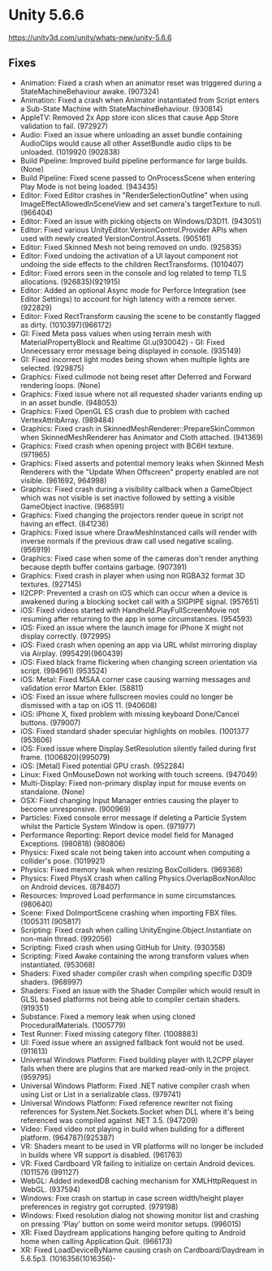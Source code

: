# Unity 5.6.6
https://unity3d.com/unity/whats-new/unity-5.6.6

## Fixes

<ul>
<li>Animation: Fixed a crash when an animator reset was triggered during a StateMachineBehaviour awake. (907324)</li>
<li>Animation: Fixed a crash when Animator instantiated from Script enters a Sub-State Machine with StateMachineBehaviour. (930814)</li>
<li>AppleTV: Removed 2x App store icon slices that cause App Store validation to fail. (972927)</li>
<li>Audio: Fixed an issue where unloading an asset bundle containing AudioClips would cause all other AssetBundle audio clips to be unloaded. (1019920 (902838)</li>
<li>Build Pipeline: Improved build pipeline performance for large builds. (None)</li>
<li>Build Pipeline: Fixed scene passed to OnProcessScene when entering Play Mode is not being loaded. (943435)</li>
<li>Editor: Fixed Editor crashes in "RenderSelectionOutline" when using ImageEffectAllowedInSceneView and set camera's targetTexture to null. (966404)</li>
<li>Editor: Fixed an issue with picking objects on Windows/D3D11. (943051)</li>
<li>Editor: Fixed various UnityEditor.VersionControl.Provider APIs when used with newly created VersionControl.Assets. (905161)</li>
<li>Editor: Fixed Skinned Mesh not being removed on undo. (925835)</li>
<li>Editor: Fixed undoing the activation of a UI layout component not undoing the side effects to the children RectTransforms. (1010407)</li>
<li>Editor: Fixed errors seen in the console and log related to temp TLS allocations. (926835)(921915)</li>
<li>Editor: Added an optional Async mode for Perforce Integration (see Editor Settings) to account for high latency with a remote server. (922829)</li>
<li>Editor: Fixed RectTransform causing the scene to be constantly flagged as dirty. (1010397)(966172)</li>
<li>GI: Fixed Meta pass values when using terrain mesh with MaterialPropertyBlock and Realtime GI.u(930042) - GI: Fixed Unnecessary error message being displayed in console. (935149)</li>
<li>GI: Fixed incorrect light modes being shown when multiple lights are selected. (929875)</li>
<li>Graphics: Fixed cullmode not being reset after Deferred and Forward rendering loops. (None)</li>
<li>Graphics: Fixed issue where not all requested shader variants ending up in an asset bundle. (948053)</li>
<li>Graphics: Fixed OpenGL ES crash due to problem with cached VertexAttribArray. (989484)</li>
<li>Graphics: Fixed crash in SkinnedMeshRenderer::PrepareSkinCommon when SkinnedMeshRenderer has Animator and Cloth attached. (941369)</li>
<li>Graphics: Fixed crash when opening project with BC6H texture. (971965)</li>
<li>Graphics: Fixed asserts and potential memory leaks when Skinned Mesh Renderers with the "Update When Offscreen" property enabled are not visible. (961692, 964998)</li>
<li>Graphics: Fixed crash during a visibility callback when a GameObject which was not visible is set inactive followed by setting a visible GameObject inactive. (968591)</li>
<li>Graphics: Fixed changing the projectors render queue in script not having an effect. (841236)</li>
<li>Graphics: Fixed issue where DrawMeshInstanced calls will render with inverse normals if the previous draw call used negative scaling. (956919)</li>
<li>Graphics: Fixed case when some of the cameras don't render anything because depth buffer contains garbage. (907391)</li>
<li>Graphics: Fixed crash in player when using non RGBA32 format 3D textures. (927145)</li>
<li>Il2CPP: Prevented a crash on iOS which can occur when a device is awakened during a blocking socket call with a SIGPIPE signal. (957651)</li>
<li>iOS: Fixed videos started with Handheld.PlayFullScreenMovie not resuming after returning to the app in some circumstances. (954593)</li>
<li>iOS: Fixed an issue where the launch image for iPhone X might not display correctly. (972995)</li>
<li>iOS: Fixed crash when opening an app via URL whilst mirroring display via Airplay. (995429)(960439)</li>
<li>iOS: Fixed black frame flickering when changing screen orientation via script. (994961) (953524)</li>
<li>iOS: Metal: Fixed MSAA corner case causing warning messages and validation error Marton Ekler. (58811)</li>
<li>iOS: Fixed an issue where fullscreen movies could no longer be dismissed with a tap on iOS 11. (940608)</li>
<li>iOS: iPhone X, fixed problem with missing keyboard Done/Cancel buttons. (979007)</li>
<li>iOS: Fixed standard shader specular highlights on mobiles. (1001377 (953606)</li>
<li>iOS: Fixed issue where Display.SetResolution silently failed during first frame. (1006820)(995079)</li>
<li>iOS: [Metal] Fixed potential GPU crash. (952284)</li>
<li>Linux: Fixed OnMouseDown not working with touch screens. (947049)</li>
<li>Multi-Display: Fixed non-primary display input for mouse events on standalone. (None)</li>
<li>OSX: Fixed changing Input Manager entries causing the player to become unresponsive. (900969)</li>
<li>Particles: Fixed console error message if deleting a Particle System whilst the Particle System Window is open. (971977)</li>
<li>Performance Reporting: Report device model field for Managed Exceptions. (980818) (980806)</li>
<li>Physics: Fixed scale not being taken into account when computing a collider's pose. (1019921)</li>
<li>Physics: Fixed memory leak when resizing BoxColliders. (969368)</li>
<li>Physics: Fixed PhysX crash when calling Physics.OverlapBoxNonAlloc on Android devices. (878407)</li>
<li>Resources: Improved Load performance in some circumstances. (980640)</li>
<li>Scene: Fixed DoImportScene crashing when importing FBX files. (1005311 (905817)</li>
<li>Scripting: Fixed crash when calling UnityEngine.Object.Instantiate on non-main thread. (992056)</li>
<li>Scripting: Fixed crash when using GitHub for Unity. (930358)</li>
<li>Scripting: Fixed Awake containing the wrong transform values when instantiated. (953068)</li>
<li>Shaders: Fixed shader compiler crash when compiling specific D3D9 shaders. (968997)</li>
<li>Shaders: Fixed an issue with the Shader Compiler which would result in GLSL based platforms not being able to compiler certain shaders. (919351)</li>
<li>Substance: Fixed a memory leak when using cloned ProceduralMaterials. (1005779)</li>
<li>Test Runner: Fixed missing category filter. (1008883)</li>
<li>UI: Fixed issue where an assigned fallback font would not be used. (911613)</li>
<li>Universal Windows Platform: Fixed building player with IL2CPP player fails when there are plugins that are marked read-only in the project. (959795)</li>
<li>Universal Windows Platform: Fixed .NET native compiler crash when using List or List in a serializable class. (979741)</li>
<li>Universal Windows Platform: Fixed reference rewriter not fixing references for System.Net.Sockets.Socket when DLL where it's being referenced was compiled against .NET 3.5. (947209)</li>
<li>Video: Fixed video not playing in build when building for a different platform. (964787)(925387)</li>
<li>VR: Shaders meant to be used in VR platforms will no longer be included in builds where VR support is disabled. (961763)</li>
<li>VR: Fixed Cardboard VR failing to initialize on certain Android devices. (1011576 (991127)</li>
<li>WebGL: Added indexedDB caching mechanism for XMLHttpRequest in WebGL. (937594)</li>
<li>Windows: Fixe crash on startup in case screen width/height player preferences in registry got corrupted. (979198)</li>
<li>Windows: Fixed resolution dialog not showing monitor list and crashing on pressing 'Play' button on some weird monitor setups. (996015)</li>
<li>XR: Fixed Daydream applications hanging before quiting to Android home when calling Application.Quit. (966173)</li>
<li>XR: Fixed LoadDeviceByName causing crash on Cardboard/Daydream in 5.6.5p3. (1016356(1016356)-</li>
</ul>

